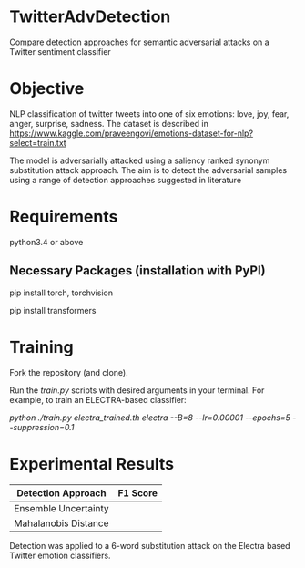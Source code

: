 # TwitterAdvDetection
Compare detection approaches for semantic adversarial attacks on a Twitter sentiment classifier

# Objective

NLP classification of twitter tweets into one of six emotions: love, joy, fear, anger, surprise, sadness.
The dataset is described in https://www.kaggle.com/praveengovi/emotions-dataset-for-nlp?select=train.txt

The model is adversarially attacked using a saliency ranked synonym substitution attack approach. The aim is to detect the adversarial samples using a range of detection approaches suggested in literature


# Requirements

python3.4 or above

## Necessary Packages (installation with PyPI)

pip install torch, torchvision

pip install transformers


# Training

Fork the repository (and clone).

Run the _train.py_ scripts with desired arguments in your terminal. For example, to train an ELECTRA-based classifier:

_python ./train.py electra_trained.th electra --B=8 --lr=0.00001 --epochs=5 --suppression=0.1_

# Experimental Results

| Detection Approach | F1 Score |
| ----------------- | :-----------------: |
Ensemble Uncertainty |  |
Mahalanobis Distance | |

Detection was applied to a 6-word substitution attack on the Electra based Twitter emotion classifiers.
